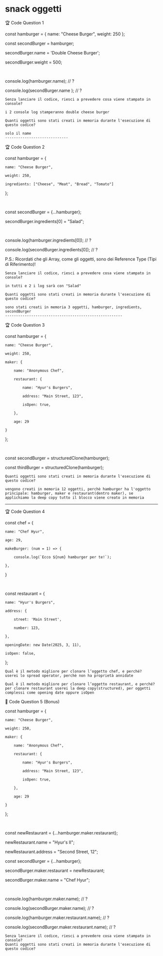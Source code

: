 # snack oggetti

🏆 Code Question 1

const hamburger = { name: "Cheese Burger", weight: 250 };

const secondBurger = hamburger;

secondBurger.name = 'Double Cheese Burger';

secondBurger.weight = 500;

​

console.log(hamburger.name); // ?

console.log(secondBurger.name ); // ?

    Senza lanciare il codice, riesci a prevedere cosa viene stampato in console?

    i 2 console log stamperanno double cheese burger

    Quanti oggetti sono stati creati in memoria durante l'esecuzione di questo codice?

    solo il name
    -----------------------------

🏆 Code Question 2

const hamburger = {

    name: "Cheese Burger",

    weight: 250,

    ingredients: ["Cheese", "Meat", "Bread", "Tomato"]

};

​

const secondBurger = {...hamburger};

secondBurger.ingredients[0] = "Salad";

​

console.log(hamburger.ingredients[0]); // ?

console.log(secondBurger.ingredients[0]); // ?

P.S.: Ricordati che gli Array, come gli oggetti, sono dei Reference Type (Tipi di Riferimento)!

    Senza lanciare il codice, riesci a prevedere cosa viene stampato in console?

    in tutti e 2 i log sarà con "Salad"

    Quanti oggetti sono stati creati in memoria durante l'esecuzione di questo codice?

    sono stati creati in memoria 3 oggetti, hamburger, ingredients, secondBurger
    ------------------------------------------------------

🏆 Code Question 3

const hamburger = {

    name: "Cheese Burger",

    weight: 250,

    maker: {

        name: "Anonymous Chef",

        restaurant: {

            name: "Hyur's Burgers",

            address: "Main Street, 123",

            isOpen: true,

        },

        age: 29

    }

};

​

const secondBurger = structuredClone(hamburger);

const thirdBurger = structuredClone(hamburger);

    Quanti oggetti sono stati creati in memoria durante l'esecuzione di questo codice?

    vengono creati in memoria 12 oggetti, perchè hamburger ha l'oggetto principale: hamburger, maker e restaurant(dentro maker), se applichiamo la deep copy tutto il blocco viene creato in memoria

---

🏆 Code Question 4

const chef = {

    name: "Chef Hyur",

    age: 29,

    makeBurger: (num = 1) => {

        console.log(`Ecco ${num} hamburger per te!`);

    },

}

​

const restaurant = {

    name: "Hyur's Burgers",

    address: {

        street: 'Main Street',

        number: 123,

    },

    openingDate: new Date(2025, 3, 11),

    isOpen: false,

};

    Qual è il metodo migliore per clonare l’oggetto chef, e perché?
    userei lo spread operator, perchè non ha proprietà annidate

    Qual è il metodo migliore per clonare l’oggetto restaurant, e perché?
    per clonare restaurant userei la deep copy(structured), per oggetti complessi come opening date oppure isOpen

🎯 Code Question 5 (Bonus)

const hamburger = {

    name: "Cheese Burger",

    weight: 250,

    maker: {

        name: "Anonymous Chef",

        restaurant: {

            name: "Hyur's Burgers",

            address: "Main Street, 123",

            isOpen: true,

        },

        age: 29

    }

};

​

const newRestaurant = {...hamburger.maker.restaurant};

newRestaurant.name = "Hyur's II";

newRestaurant.address = "Second Street, 12";

const secondBurger = {...hamburger};

secondBurger.maker.restaurant = newRestaurant;

secondBurger.maker.name = "Chef Hyur";

​

console.log(hamburger.maker.name); // ?

console.log(secondBurger.maker.name); // ?

console.log(hamburger.maker.restaurant.name); // ?

console.log(secondBurger.maker.restaurant.name); // ?

    Senza lanciare il codice, riesci a prevedere cosa viene stampato in console?
    Quanti oggetti sono stati creati in memoria durante l'esecuzione di questo codice?
